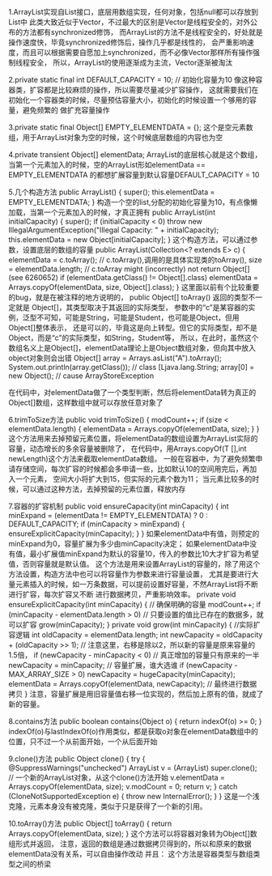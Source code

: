 1.ArrayList实现自List接口，底层用数组实现，任何对象，包括null都可以存放到List中
  此类大致近似于Vector，不过最大的区别是Vector是线程安全的，对外公布的方法都有synchronized修饰，
  而ArrayList的方法不是线程安全的，好处就是操作速度快，毕竟synchronized修饰后，操作几乎都是线性的，
  会严重影响速度，而且可以根据需要自愿加上synchronized，而不必像Vector那样所有操作强制线程安全，
  所以，ArrayList的使用逐渐成为主流，Vector逐渐被淘汰


2.private static final int DEFAULT_CAPACITY = 10; // 初始化容量为10
  像这种容器类，扩容都是比较麻烦的操作，所以需要尽量减少扩容操作，
  这就需要我们在初始化一个容器类的时候，尽量预估容量大小，初始化的时候设置一个够用的容量，避免频繁的
  做扩充容量操作

3.private static final Object[] EMPTY_ELEMENTDATA = {};
  这个是空元素数组，用于ArrayList对象为空的时候，这个时候底层数组的内容也为空

4.private transient Object[] elementData;
  ArrayList的底层核心就是这个数组，当第一个元素加入的时候，空的ArrayList形如elementData == EMPTY_ELEMENTDATA
  的都想扩展容量到默认容量DEFAULT_CAPACITY = 10

5.几个构造方法
  public ArrayList() {
        super();
        this.elementData = EMPTY_ELEMENTDATA;
  }
  构造一个空的list,分配的初始化容量为10，有点像懒加载，当第一个元素加入的时候，才真正拥有
  public ArrayList(int initialCapacity) {
        super();
        if (initialCapacity < 0)
            throw new IllegalArgumentException("Illegal Capacity: " + initialCapacity);
        this.elementData = new Object[initialCapacity];
  }
  这个构造方法，可以通过参数，设置底层的数组的容量
  public ArrayList(Collection<? extends E> c) {
        elementData = c.toArray(); // c.toArray(),调用的是具体实现类的toArray(),
        size = elementData.length;
        // c.toArray might (incorrectly) not return Object[] (see 6260652)
        if (elementData.getClass() != Object[].class)
            elementData = Arrays.copyOf(elementData, size, Object[].class);
  }
  这里面以前有个比较重要的bug，就是在被注释的地方说明的，
  public Object[] toArray() 返回的类型不一定就是 Object[]，其类型取决于其返回的实际类型，
  参数中的“c”是某容器的实例，泛型不可知，可能是String，可能是Student，也可能是Object，但用Object[]整体表示，
  还是可以的，毕竟这是向上转型。但它的实际类型，却不是Object，而是“c”的实际类型，如String，Student等，
  所以，在此时，虽然这个数组名义上是Object[]，elementData理论上是Object数组对象，但向其中放入object对象则会出错
  	Object[] array = Arrays.asList("A").toArray();
  	System.out.println(array.getClass()); // class [Ljava.lang.String;
  	array[0] = new Object(); // cause ArrayStoreException
  
  在代码中，对elementData做了一个类型判断，然后将elementData转为真正的Object[]数组，这样数组中就可以存放任意对象了

6.trimToSize方法
  public void trimToSize() {
        modCount++;
        if (size < elementData.length) {
            elementData = Arrays.copyOf(elementData, size);
        }
  }
  这个方法用来去掉预留元素位置，将elementData的数组设置为ArrayList实际的容量，动态增长的多余容量被删除了，
  在代码中，用Arrays.copyOf(T [],int newLength)这个方法来截取elementData数组。
  一般在容器中，为了避免频繁申请存储空间，每次扩容的时候都会多申请一些，比如默认10的空间用完后，再加入一个元素，
  空间大小将扩大到15，但实际的元素个数为11；
  当元素比较多的时候，可以通过这种方法，去掉预留的元素位置，释放内存


7.容器的扩容机制
  public void ensureCapacity(int minCapacity) {
        int minExpand = (elementData != EMPTY_ELEMENTDATA) ? 0 : DEFAULT_CAPACITY;
        if (minCapacity > minExpand) {
            ensureExplicitCapacity(minCapacity);
        }
  }
  如果elementData中有值，则预定的minExpand为0，容量扩展为多少由minCapacity决定；
  如果elementData中没有值，最小扩展值minExpand为默认的容量10，传入的参数比10大才扩容为希望值，否则容量就是默认值。
  这个方法是用来设置ArrayList的容量的，除了用这个方法设置，构造方法中也可以将容量作为参数来进行容量设置，
  尤其是要进行大量元素插入的时候，如一万条数据，可以提前设置好容量，不然ArrayList将不断进行扩容，每次扩容又不断
  进行数据拷贝，严重影响效率。
  private void ensureExplicitCapacity(int minCapacity) { // 确保明确的容量
        modCount++;
        if (minCapacity - elementData.length > 0)	// 只要设置的值比已存在的数据多，就可以扩容
            grow(minCapacity);
  }
  private void grow(int minCapacity) {			//实际扩容逻辑
        int oldCapacity = elementData.length;
        int newCapacity = oldCapacity + (oldCapacity >> 1); // 注意这里，右移是除以2，所以新的容量是原来容量的1.5倍，
        if (newCapacity - minCapacity < 0)		    // 真正增加的容量只有原来的一半	
            newCapacity = minCapacity;			    // 容量扩展，谁大选谁
        if (newCapacity - MAX_ARRAY_SIZE > 0)
            newCapacity = hugeCapacity(minCapacity);
        elementData = Arrays.copyOf(elementData, newCapacity);	// 最终进行数据拷贝
  }
  注意，容量扩展是用旧容量值右移一位实现的，然后加上原有的值，就成了新的容量。


8.contains方法
  public boolean contains(Object o) {
        return indexOf(o) >= 0;
  }
  indexOf(o)与lastIndexOf(o)作用类似，都是获取o对象在elementData数组中的位置，只不过一个从前面开始，一个从后面开始


9.clone()方法
  public Object clone() {
        try {
            @SuppressWarnings("unchecked")
            ArrayList<E> v = (ArrayList<E>) super.clone();	// 一个新的ArrayList对象，从这个clone()方法开始
            v.elementData = Arrays.copyOf(elementData, size);
            v.modCount = 0;
            return v;
        } catch (CloneNotSupportedException e) {
            throw new InternalError();
        }
  }
  这是一个浅克隆，元素本身没有被克隆，类似于只是获得了一个新的引用。

10.toArray()方法
  public Object[] toArray() {
        return Arrays.copyOf(elementData, size);
  }
  这个方法可以将容器对象转为Object[]数组形式并返回，
  注意，返回的数组是通过数据拷贝得到的，所以和原来的数据elementData没有关系，可以自由操作改动
  并且：
    这个方法是容器类型与数组类型之间的桥梁
  
